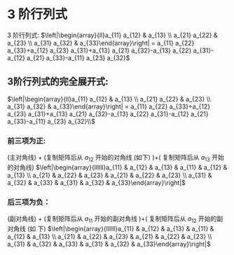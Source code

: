 # 3 阶行列式
3 阶行列式:
 $\left|\begin{array}{ll}a_{11} a_{12} & a_{13} \\ a_{21} a_{22} & a_{23} \\ a_{31} a_{32} & a_{33}\end{array}\right| = a_{11} a_{22} a_{33}+a_{12} a_{23} a_{31}+a_{13} a_{21} a_{32}-a_{13} a_{22} a_{31}-a_{12} a_{21} a_{33}-a_{11} a_{23} a_{32}$ 

## 3阶行列式的完全展开式:
 $\left|\begin{array}{ll}a_{11} a_{12} & a_{13} \\ a_{21} a_{22} & a_{23} \\ a_{31} a_{32} & a_{33}\end{array}\right| = a_{11} a_{22} a_{33}+a_{12} a_{23} a_{31}+a_{13} a_{21} a_{32}-a_{13} a_{22} a_{31}-a_{12} a_{21} a_{33}-a_{11} a_{23} a_{32}\\$
### 前三项为正: 
(主对角线) + (复制矩阵后从  $a_{12}$  开始的对角线 (如下)  )$+\left(\right.$  复制矩阵后从  $a_{13}$  开始的对角线)
 $\left|\begin{array}{llllll}a_{11} & a_{12} & a_{13} & a_{11} & a_{12} & a_{13} \\ a_{21} & a_{22} & a_{23} & a_{21} & a_{22} & a_{23} \\ a_{31} & a_{32} & a_{33} & a_{31} & a_{32} & a_{33}\end{array}\right|$ 
### 后三项为负：
(副对角线) + (复制矩阵后从  $a_{11}$  开始的副对角线  )+$\left(\right.$  复制矩阵后从  $a_{12}$  开始的副对角线 (如 下)
 $\left|\begin{array}{llllll}a_{11} & a_{12} & a_{13} & a_{11} & a_{12} & a_{13} \\ a_{21} & a_{22} & a_{23} & a_{21} & a_{22} & a_{23} \\ a_{31} & a_{32} & a_{33} & a_{31} & a_{32} & a_{33}\end{array}\right|$ 